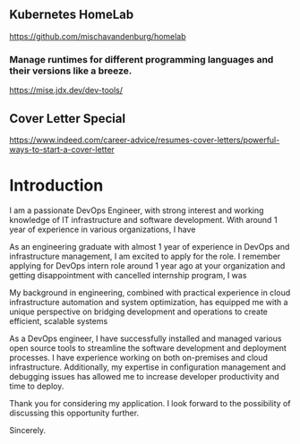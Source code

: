 ## Kubernetes HomeLab

https://github.com/mischavandenburg/homelab

### Manage runtimes for different programming languages and their versions like a breeze.

https://mise.jdx.dev/dev-tools/


## Cover Letter Special
https://www.indeed.com/career-advice/resumes-cover-letters/powerful-ways-to-start-a-cover-letter

# Introduction
I am a passionate DevOps Engineer, with strong interest and working knowledge of IT infrastructure and software development. With around 1 year of experience in various organizations, I have


As an engineering graduate with almost 1 year of experience in DevOps and infrastructure management, I am excited to apply for the role. I remember applying for DevOps intern role around 1 year ago at your organization and getting disappointment with cancelled internship program, I was 

My background in engineering, combined with practical experience in cloud infrastructure automation and system optimization, has equipped me with a unique perspective on bridging development and operations to create efficient, scalable systems

As a DevOps engineer, I have successfully installed and managed various open source tools to streamline the software development and deployment processes. I have experience working on both on-premises and cloud infrastructure. Additionally, my expertise in configuration management and debugging issues has allowed me to increase developer productivity and time to deploy.

Thank you for considering my application. I look forward to the possibility of discussing this opportunity further.

Sincerely.
